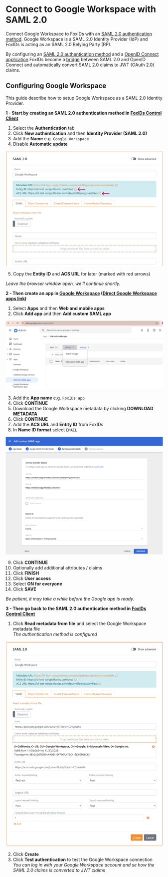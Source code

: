 # Connect to Google Workspace with SAML 2.0

Connect Google Workspace to FoxIDs with an [SAML 2.0 authentication method](auth-method-saml-2.0.md). Google Workspace is a SAML 2.0 Identity Provider (IdP) and FoxIDs is acting as an SAML 2.0 Relying Party (RP).

By configuring an [SAML 2.0 authentication method](auth-method-saml-2.0.md) and a [OpenID Connect application](app-reg-oidc.md) FoxIDs become a [bridge](bridge.md) between SAML 2.0 and OpenID Connect and automatically convert SAML 2.0 claims to JWT (OAuth 2.0) claims.

## Configuring Google Workspace
This guide describe how to setup Google Workspace as a SAML 2.0 Identity Provider.

**1 - Start by creating an SAML 2.0 authentication method in [FoxIDs Control Client](control.md#foxids-control-client)**

1. Select the **Authentication** tab
2. Click **New authentication** and then **Identity Provider (SAML 2.0)**
3. Add the **Name** e.g. `Google Workspace`
4. Disable **Automatic update**

![FoxIDs SAML 2.0 authentication method for Google Workspace](images/configure-saml-googleworkspace-start-auth-method.png)

5. Copy the **Entity ID** and **ACS URL** for later (marked with red arrows)

*Leave the browser window open, we'll continue shortly.*

**2 - Then create an app in [Google Workspace](https://admin.google.com/) ([Direct Google Workspace apps link](https://admin.google.com/ac/apps/unified))**

1. Select **Apps** and then **Web and mobile apps** 
2. Click **Add app** and then **Add custom SAML app**

![Google Workspace add SAML app](images/configure-saml-googleworkspace-add-app.png)

3. Add the **App name** e.g. `FoxIDs app`
4. Click **CONTINUE**
5. Download the Google Workspace metadata by clicking **DOWNLOAD METADATA**
6. Click **CONTINUE**
7. Add the **ACS URL** and **Entity ID** from FoxIDs
8. In **Name ID format** select `EMAIL`

![Google Workspace add SAML app](images/configure-saml-googleworkspace-app.png)

9. Click **CONTINUE**
10. Optionally add additional attributes / claims
11. Click **FINISH**
12. Click **User access**
13. Select **ON for everyone**
14. Click **SAVE** 

*Be patient, it may take a while before the Google app is ready.*

**3 - Then go back to the SAML 2.0 authentication method in [FoxIDs Control Client](control.md#foxids-control-client)**

1. Click **Read metadata from file** and select the Google Workspace metadata file  
   *The authentication method is configured*

![FoxIDs SAML 2.0 authentication method for Google Workspace](images/configure-saml-googleworkspace-auth-method.png)

2. Click **Create**
3. Click **Test authentication** to test the Google Workspace connection  
   *You can log in with your Google Workspace account and se how the SAML 2.0 claims is converted to JWT claims*
